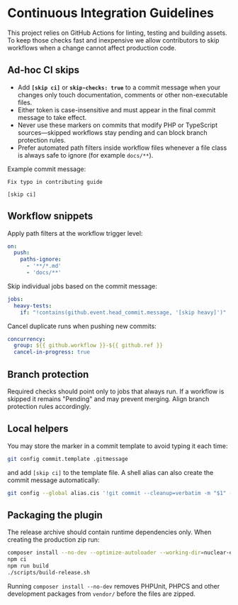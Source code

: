 # Continuous Integration Guidelines

This project relies on GitHub Actions for linting, testing and building assets. To keep those checks fast and inexpensive we allow contributors to skip workflows when a change cannot affect production code.

## Ad‑hoc CI skips

- Add **`[skip ci]`** or **`skip-checks: true`** to a commit message when your changes only touch documentation, comments or other non-executable files.
- Either token is case-insensitive and must appear in the final commit message to take effect.
- Never use these markers on commits that modify PHP or TypeScript sources—skipped workflows stay pending and can block branch protection rules.
- Prefer automated path filters inside workflow files whenever a file class is always safe to ignore (for example `docs/**`).

Example commit message:

```
Fix typo in contributing guide

[skip ci]
```

## Workflow snippets

Apply path filters at the workflow trigger level:

```yaml
on:
  push:
    paths-ignore:
      - '**/*.md'
      - 'docs/**'
```

Skip individual jobs based on the commit message:

```yaml
jobs:
  heavy-tests:
    if: "!contains(github.event.head_commit.message, '[skip heavy]')"
```

Cancel duplicate runs when pushing new commits:

```yaml
concurrency:
  group: ${{ github.workflow }}-${{ github.ref }}
  cancel-in-progress: true
```

## Branch protection

Required checks should point only to jobs that always run. If a workflow is skipped it remains "Pending" and may prevent merging. Align branch protection rules accordingly.

## Local helpers

You may store the marker in a commit template to avoid typing it each time:

```bash
git config commit.template .gitmessage
```

and add `[skip ci]` to the template file. A shell alias can also create the commit message automatically:

```bash
git config --global alias.cis '!git commit --cleanup=verbatim -m "$1" -m "[skip ci]"'
```


## Packaging the plugin

The release archive should contain runtime dependencies only. When creating the production zip run:

```bash
composer install --no-dev --optimize-autoloader --working-dir=nuclear-engagement
npm ci
npm run build
./scripts/build-release.sh
```

Running `composer install --no-dev` removes PHPUnit, PHPCS and other development packages from `vendor/` before the files are zipped.
